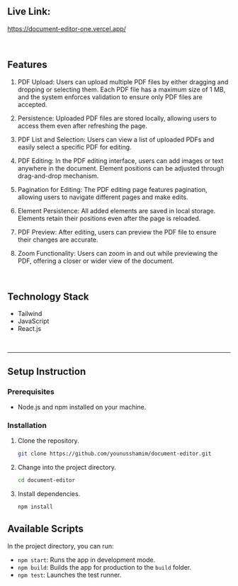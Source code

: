 
## Live Link:
https://document-editor-one.vercel.app/

<br/>

## Features
1. PDF Upload:
Users can upload multiple PDF files by either dragging and dropping or selecting them.
Each PDF file has a maximum size of 1 MB, and the system enforces validation to ensure only PDF files are accepted.

2. Persistence:
Uploaded PDF files are stored locally, allowing users to access them even after refreshing the page.

3. PDF List and Selection:
Users can view a list of uploaded PDFs and easily select a specific PDF for editing.

3. PDF Editing:
In the PDF editing interface, users can add images or text anywhere in the document.
Element positions can be adjusted through drag-and-drop mechanism.

4. Pagination for Editing:
The PDF editing page features pagination, allowing users to navigate different pages and make edits.

5. Element Persistence:
All added elements are saved in local storage.
Elements retain their positions even after the page is reloaded.

6. PDF Preview:
After editing, users can preview the PDF file to ensure their changes are accurate.

7. Zoom Functionality:
Users can zoom in and out while previewing the PDF, offering a closer or wider view of the document.

<br/>

## Technology Stack
- Tailwind
- JavaScript
- React.js

<br />
<hr />

## Setup Instruction

### Prerequisites

- Node.js and npm installed on your machine.

### Installation

1. Clone the repository.

    ```bash
    git clone https://github.com/younusshamim/document-editor.git
    ```

2. Change into the project directory.

    ```bash
    cd document-editor
    ```

3. Install dependencies.

    ```bash
    npm install
    ```

## Available Scripts

In the project directory, you can run:

- `npm start`: Runs the app in development mode.
- `npm build`: Builds the app for production to the `build` folder.
- `npm test`: Launches the test runner.
